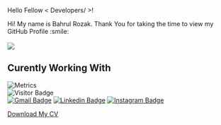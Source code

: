 Hello Fellow < Developers/ >!
<div size='20px'> Hi! My name is Bahrul Rozak. Thank You for taking the time to view my GitHub Profile :smile:</div>

<br>
<div>
    <img src="https://activity-graph.herokuapp.com/graph?username=Bahrul-Rozak&theme=xcode&area=true" />    
</div>
<!-- ![](https://github.com/Bahrul-Rozak/Bahrul-Rozak/blob/master/Hero.png)  -->
 
<!-- <p align='center'>

</p> -->

<h2> Curently Working With </h2>

![Metrics](https://metrics.lecoq.io/Bahrul-Rozak?template=terminal&base.header=0&base.activity=0&base.repositories=0&base.metadata=0&languages=1&languages.limit=8&languages.colors=github&languages.threshold=0%25&config.timezone=America%2FToronto)
<br>
![Visitor Badge](https://visitor-badge.laobi.icu/badge?page_id=Bahrul-Rozak)
<br>
[![Gmail Badge](https://img.shields.io/badge/-Gmail-white?style=plastic&logo=Gmail&link=mailto:@gmail.com)](mailto:@gmail.com)
[![Linkedin Badge](https://img.shields.io/badge/-LinkedIn-blue?style=plastic&logo=Linkedin&link=https://id.linkedin.com/in/bahrul-rozak-a89317212)](https://id.linkedin.com/in/bahrul-rozak-a89317212) 
[![Instagram Badge](https://img.shields.io/badge/-Instagram-white?style=plastic&logo=instagram&link=https://www.instagram.com/rozak.js/)](https://www.instagram.com/rozak.js/)

[Download My CV](https://bahrul-rozak.github.io/CV/images/CV-Bahrul-Rozak.pdf)




